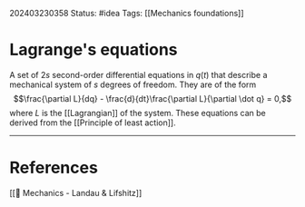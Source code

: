 202403230358
Status: #idea
Tags: [[Mechanics foundations]]

# Lagrange's equations

A set of 2*s* second-order differential equations in $q(t)$ that describe a mechanical system of *s* degrees of freedom. They are of the form
$$\frac{\partial L}{dq} - \frac{d}{dt}\frac{\partial L}{\partial \dot q} = 0,$$
where $L$ is the [[Lagrangian]] of the system. These equations can be derived from the [[Principle of least action]].


___
# References
[[📕 Mechanics - Landau & Lifshitz]]
